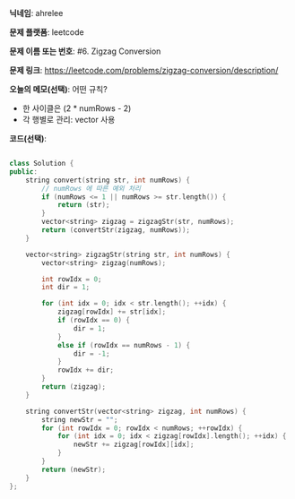 **닉네임**: ahrelee

**문제 플랫폼**: leetcode

**문제 이름 또는 번호**: #6. Zigzag Conversion

**문제 링크**: https://leetcode.com/problems/zigzag-conversion/description/

**오늘의 메모(선택)**: 어떤 규칙?
- 한 사이클은 (2 * numRows - 2)
- 각 행별로 관리: vector 사용

**코드(선택)**:

```cpp

class Solution {
public:
    string convert(string str, int numRows) {
        // numRows 에 따른 예외 처리
        if (numRows <= 1 || numRows >= str.length()) {
            return (str);
        }
        vector<string> zigzag = zigzagStr(str, numRows);
        return (convertStr(zigzag, numRows));
    }

    vector<string> zigzagStr(string str, int numRows) {
        vector<string> zigzag(numRows);

        int rowIdx = 0;
        int dir = 1;

        for (int idx = 0; idx < str.length(); ++idx) {
            zigzag[rowIdx] += str[idx];
            if (rowIdx == 0) {
                dir = 1;
            }
            else if (rowIdx == numRows - 1) {
                dir = -1;
            }
            rowIdx += dir;
        }
        return (zigzag);
    }

    string convertStr(vector<string> zigzag, int numRows) {
        string newStr = "";
        for (int rowIdx = 0; rowIdx < numRows; ++rowIdx) {
            for (int idx = 0; idx < zigzag[rowIdx].length(); ++idx) {
                newStr += zigzag[rowIdx][idx];
            }
        }
        return (newStr);
    }
};

```

